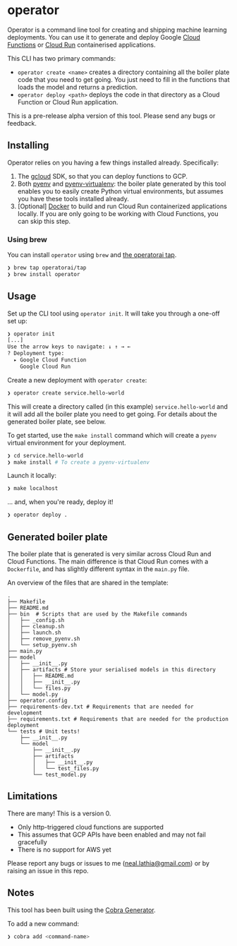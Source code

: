 # operator

Operator is a command line tool for creating and shipping machine learning deployments. You can use it to generate and deploy Google [Cloud Functions](https://cloud.google.com/functions) or [Cloud Run](https://cloud.google.com/run) containerised applications.

This CLI has two primary commands:

* `operator create <name>` creates a directory containing all the boiler plate code that you need to get going. You just need to fill in the functions that loads the model and returns a prediction.
* `operator deploy <path>` deploys the code in that directory as a Cloud Function or Cloud Run application. 

This is a pre-release alpha version of this tool. Please send any bugs or feedback.

## Installing

Operator relies on you having a few things installed already. Specifically:

1. The [gcloud](https://cloud.google.com/sdk/gcloud) SDK, so that you can deploy functions to GCP.
2. Both [pyenv](https://github.com/pyenv/pyenv) and [pyenv-virtualenv](https://github.com/pyenv/pyenv-virtualenv): the boiler plate generated by this tool enables you to easily create Python virtual environments, but assumes you have these tools installed already.
3. [Optional] [Docker](https://docs.docker.com/get-docker/) to build and run Cloud Run containerized applications locally. If you are only going to be working with Cloud Functions, you can skip this step.

### Using brew

You can install `operator` using `brew` and [the operatorai tap](https://github.com/operatorai/homebrew-tap).

```bash
❯ brew tap operatorai/tap
❯ brew install operator
```

## Usage

Set up the CLI tool using `operator init`. It will take you through a one-off set up:

```bash
❯ operator init
[...]
Use the arrow keys to navigate: ↓ ↑ → ← 
? Deployment type: 
  ▸ Google Cloud Function
    Google Cloud Run
```

Create a new deployment with `operator create`:

```bash
❯ operator create service.hello-world
```

This will create a directory called (in this example) `service.hello-world` and it will add all the boiler plate you need to get going. For details about the generated boiler plate, see below.

To get started, use the `make install` command which will create a `pyenv` virtual environment for your deployment.

```bash
❯ cd service.hello-world
❯ make install # To create a pyenv-virtualenv
```
Launch it locally:

```bash
❯ make localhost
```
... and, when you're ready, deploy it!

```bash
❯ operator deploy .
```

## Generated boiler plate

The boiler plate that is generated is very similar across Cloud Run and Cloud Functions. The main difference is that Cloud Run comes with a `Dockerfile`, and has slightly different syntax in the `main.py` file.

An overview of the files that are shared in the template:

```
.
├── Makefile
├── README.md
├── bin  # Scripts that are used by the Makefile commands
│   ├── _config.sh
│   ├── cleanup.sh
│   ├── launch.sh
│   ├── remove_pyenv.sh
│   └── setup_pyenv.sh
├── main.py
├── model
│   ├── __init__.py
│   ├── artifacts # Store your serialised models in this directory
│   │   ├── README.md
│   │   ├── __init__.py
│   │   └── files.py
│   └── model.py
├── operator.config
├── requirements-dev.txt # Requirements that are needed for development
├── requirements.txt # Requirements that are needed for the production deployment
└── tests # Unit tests!
    ├── __init__.py
    └── model
        ├── __init__.py
        ├── artifacts
        │   ├── __init__.py
        │   └── test_files.py
        └── test_model.py
```

## Limitations

There are many! This is a version 0.

* Only http-triggered cloud functions are supported
* This assumes that GCP APIs have been enabled and may not fail gracefully
* There is no support for AWS yet

Please report any bugs or issues to me (neal.lathia@gmail.com) or by raising an issue in this repo.

## Notes

This tool has been built using the [Cobra Generator](https://github.com/spf13/cobra/blob/master/cobra/README.md#cobra-generator).

To add a new command:

```bash
❯ cobra add <command-name>
```
